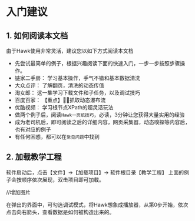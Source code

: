 # 入门建议

## 1. 如何阅读本文档

由于Hawk使用非常灵活，建议您以如下方式阅读本文档
-  先尝试最简单的例子，根据兴趣阅读下面的快速入门，一步一步按照步骤操作。
  -  链家二手房： 学习基本操作，手气不错和基本数据清洗
  -  大众点评： 了解翻页，清洗的动态传值
  -  淘女郎：  这一集学习下载文件和子任务，以及调试技巧
  -  百度百家： 【重点】抓取动态瀑布流
  -  优酷视频： 学习根节点XPath的超灵活玩法
- 做两个例子后，阅读`Hawk一页纸技巧`，必读，3分钟让您获得大量实用的经验
- 成为老司机后，即可阅读之后的详细内容，网页采集器，动态嗅探等内容后，也有对应的例子
- 有任何困惑，都可以在`常见问题`中找到


## 2. 加载教学工程
软件启动后，点击【文件】->【加载项目】-> 软件根目录【教学工程】
上面的例子会按顺序依次展现，双击项目即可加载。

//增加图片

在弹出的界面中，可勾选调试模式，将Hawk想象成播放器，从第0步开始，依次点击向右箭头，查看数据是如何被构造出来的。

